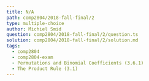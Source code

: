```yaml
---
title: N/A
path: comp2804/2018-fall-final/2
type: multiple-choice
author: Michiel Smid
question: comp2804/2018-fall-final/2/question.ts
solution: comp2804/2018-fall-final/2/solution.md
tags:
  - comp2804
  - comp2804-exam
  - Permutations and Binomial Coefficients (3.6.1)
  - The Product Rule (3.1)
---
```

